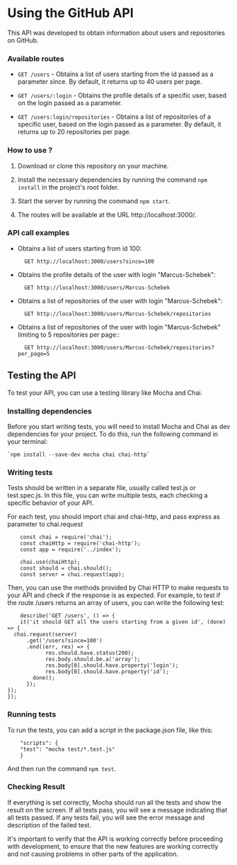 
# Using the GitHub API

This API was developed to obtain information about users and repositories on GitHub.

### Available routes

 - `GET /users` - Obtains a list of users starting from the id passed as a parameter since. By default, it returns up to 40 users per page.

 - `GET /users/:login` - Obtains the profile details of a specific user, based on the login passed as a parameter.

 - `GET /users:login/repositories` - Obtains a list of repositories of a specific user, based on the login passed as a parameter. By default, it returns up to 20 repositories per page.

 ### How to use ?

1. Download or clone this repository on your machine.

2. Install the necessary dependencies by running the command `npm install` in the project's root folder.
    
3. Start the server by running the command `npm start`.

4. The routes will be available at the URL http://localhost:3000/.


### API call examples

* Obtains a list of users starting from id 100:

        GET http://localhost:3000/users?since=100

* Obtains the profile details of the user with login "Marcus-Schebek":

        GET http://localhost:3000/users/Marcus-Schebek

* Obtains a list of repositories of the user with login "Marcus-Schebek":

        GET http://localhost:3000/users/Marcus-Schebek/repositories

* Obtains a list of repositories of the user with login "Marcus-Schebek" limiting to 5 repositories per page::

        GET http://localhost:3000/users/Marcus-Schebek/repositories?per_page=5
        
        
## Testing the API
To test your API, you can use a testing library like Mocha and Chai.

### Installing dependencies

Before you start writing tests, you will need to install Mocha and Chai as dev dependencies for your project. To do this, run the following command in your terminal:

	`npm install --save-dev mocha chai chai-http`
	
### Writing tests

Tests should be written in a separate file, usually called test.js or test.spec.js. In this file, you can write multiple tests, each checking a specific behavior of your API.

For each test, you should import chai and chai-http, and pass express as parameter to chai.request

		
		const chai = require('chai');
		const chaiHttp = require('chai-http');
		const app = require('../index');

		chai.use(chaiHttp);
		const should = chai.should();	
		const server = chai.request(app);

Then, you can use the methods provided by Chai HTTP to make requests to your API and check if the response is as expected. For example, to test if the route /users returns an array of users, you can write the following test:

	
        describe('GET /users', () => {
        it('it should GET all the users starting from a given id', (done) => {
      chai.request(server)
          .get('/users?since=100')
          .end((err, res) => {
                res.should.have.status(200);
                res.body.should.be.a('array');
                res.body[0].should.have.property('login');
                res.body[0].should.have.property('id');
            done();
          });
    });
    });


### Running tests

To run the tests, you can add a script in the package.json file, like this:

        "scripts": {
        "test": "mocha test/*.test.js"
        }
And then run the command `npm test`.

### Checking Result

If everything is set correctly, Mocha should run all the tests and show the result on the screen. If all tests pass, you will see a message indicating that all tests passed. If any tests fail, you will see the error message and description of the failed test.

It's important to verify that the API is working correctly before proceeding with development, to ensure that the new features are working correctly and not causing problems in other parts of the application.